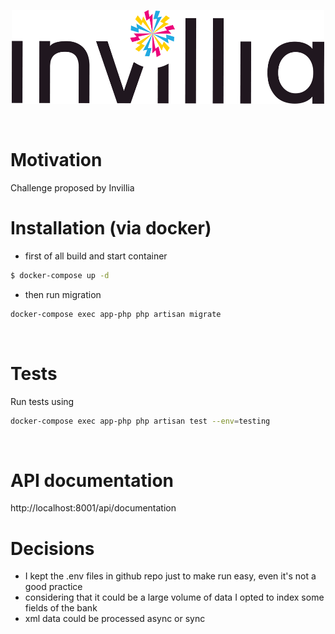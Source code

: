 
<p align="center">
  <img width="500" height="150" src="documentation/logo.png">
</p>
<br/>

# Motivation   
Challenge proposed by Invillia
<br/>

# Installation (via docker)

- first of all build and start container   
```sh
$ docker-compose up -d
```

- then run migration   
```sh
docker-compose exec app-php php artisan migrate
```
<br/>

# Tests
Run tests using
```sh
docker-compose exec app-php php artisan test --env=testing
```
<br/>

# API documentation

http://localhost:8001/api/documentation
<br/>

# Decisions

- I kept the .env files in github repo just to  make run easy, even it's not a good practice  
- considering that it could be a large volume of data I opted to index some fields of the bank
- xml data could be processed async or sync